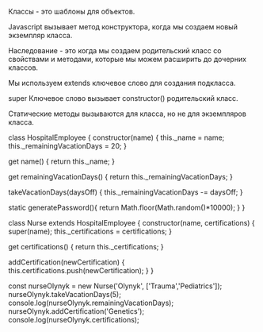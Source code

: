 Классы - это шаблоны для объектов.

Javascript вызывает метод конструктора, когда мы создаем новый экземпляр класса.

Наследование - это когда мы создаем родительский класс со свойствами и методами, которые мы можем расширить до дочерних классов.

Мы используем extends ключевое слово для создания подкласса.

super Ключевое слово вызывает constructor() родительский класс.

Статические методы вызываются для класса, но не для экземпляров класса.

class HospitalEmployee {
  constructor(name) {
    this._name = name;
    this._remainingVacationDays = 20;
  }
  
  get name() {
    return this._name;
  }
  
  get remainingVacationDays() {
    return this._remainingVacationDays;
  }
  
  takeVacationDays(daysOff) {
    this._remainingVacationDays -= daysOff;
  }

  static generatePassword(){
 return Math.floor(Math.random()*10000);
      }
}

class Nurse extends HospitalEmployee {
  constructor(name, certifications) {
    super(name);
    this._certifications = certifications;
  } 
  
  get certifications() {
    return this._certifications;
  }
  
  addCertification(newCertification) {
    this.certifications.push(newCertification);
  }
}

const nurseOlynyk = new Nurse('Olynyk', ['Trauma','Pediatrics']);
nurseOlynyk.takeVacationDays(5);
console.log(nurseOlynyk.remainingVacationDays);
nurseOlynyk.addCertification('Genetics');
console.log(nurseOlynyk.certifications);
